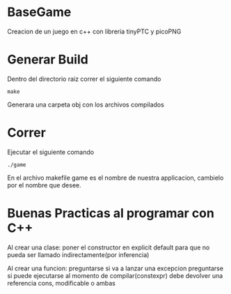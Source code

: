 # BaseGame
Creacion de un juego en c++ con libreria tinyPTC y picoPNG


# Generar Build
Dentro del directorio raiz correr el siguiente comando

```
make
```

Generara una carpeta obj con los archivos compilados

# Correr
Ejecutar el siguiente comando

```
./game
```

En el archivo makefile game es el nombre de nuestra applicacion, cambielo por el nombre que desee.


# Buenas Practicas al programar con C++

Al crear una clase:
    poner el constructor en explicit default para que no pueda ser llamado indirectamente(por inferencia)

Al crear una funcion:
    preguntarse si va a lanzar una excepcion
    preguntarse si puede ejecutarse al momento de compilar(constexpr)
    debe devolver una referencia cons, modificable o ambas
    
